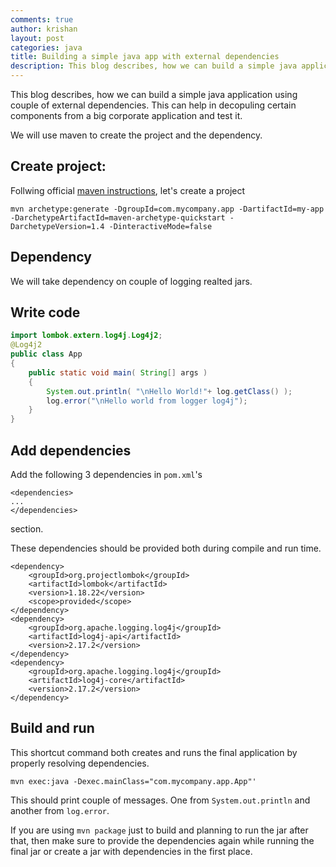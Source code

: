 ```yaml
---
comments: true
author: krishan
layout: post
categories: java
title: Building a simple java app with external dependencies
description: This blog describes, how we can build a simple java application using couple of external dependencies. This can help in decopuling certain components from a big corporate application and test it.
---
```

This blog describes, how we can build a simple java application using couple of external dependencies. This can help in decopuling certain components from a big corporate application and test it.

We will use maven to create the project and the dependency.
## Create project:
Follwing official [maven instructions](https://maven.apache.org/guides/getting-started/maven-in-five-minutes.html), let's create a project

    mvn archetype:generate -DgroupId=com.mycompany.app -DartifactId=my-app -DarchetypeArtifactId=maven-archetype-quickstart -DarchetypeVersion=1.4 -DinteractiveMode=false

## Dependency
We will take dependency on couple of logging realted jars.
## Write code
```java
import lombok.extern.log4j.Log4j2;
@Log4j2
public class App 
{
    public static void main( String[] args )
    {
        System.out.println( "\nHello World!"+ log.getClass() );
        log.error("\nHello world from logger log4j");
    }
}
```
## Add dependencies
Add the following 3 dependencies in `pom.xml`'s 
```
<dependencies>
...
</dependencies>
```
section. 


These dependencies should be provided both during compile and run time.

    <dependency>
        <groupId>org.projectlombok</groupId>
        <artifactId>lombok</artifactId>
        <version>1.18.22</version>
        <scope>provided</scope>
    </dependency>
    <dependency>
        <groupId>org.apache.logging.log4j</groupId>
        <artifactId>log4j-api</artifactId>
        <version>2.17.2</version>
    </dependency>
    <dependency>
        <groupId>org.apache.logging.log4j</groupId>
        <artifactId>log4j-core</artifactId>
        <version>2.17.2</version>
    </dependency>

## Build and run
This shortcut command both creates and runs the final application by properly resolving dependencies.

    mvn exec:java -Dexec.mainClass="com.mycompany.app.App"'

This should print couple of messages. One from `System.out.println` and another from `log.error`.

If you are using `mvn package` just to build and planning to run the jar after that, then make sure to provide the dependencies again while running the final jar or create a jar with dependencies in the first place.
